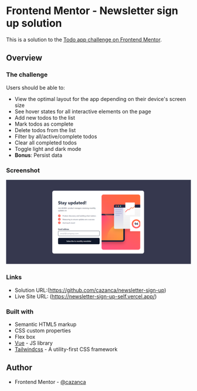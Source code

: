 # Frontend Mentor - Newsletter sign up solution

This is a solution to the [Todo app challenge on Frontend Mentor](https://www.frontendmentor.io/challenges/todo-app-Su1_KokOW).


## Overview

### The challenge

Users should be able to:

- View the optimal layout for the app depending on their device's screen size
- See hover states for all interactive elements on the page
- Add new todos to the list
- Mark todos as complete
- Delete todos from the list
- Filter by all/active/complete todos
- Clear all completed todos
- Toggle light and dark mode
- **Bonus**: Persist data

### Screenshot

![](./screenshot.png)

### Links

- Solution URL:(https://github.com/cazanca/newsletter-sign-up)
- Live Site URL: (https://newsletter-sign-up-self.vercel.app/)


### Built with

- Semantic HTML5 markup
- CSS custom properties
- Flex box
- [Vue](https://vuejs.org/) - JS library
- [Tailwindcss](https://tailwindcss.com/) - A utility-first CSS framework



## Author

- Frontend Mentor - [@cazanca](https://www.frontendmentor.io/profile/cazanca)